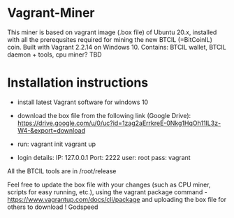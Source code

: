 # Vagrant-Miner

This miner is based on vagrant image (.box file) of Ubuntu 20.x, installed with all the prerequsites required for mining the new BTCIL (=BitCoinIL) coin.
Built with Vagrant 2.2.14 on Windows 10.
Contains: BTCIL wallet, BTCIL daemon + tools, cpu miner? TBD

# Installation instructions
- install latest Vagrant software for windows 10
- download the box file from the following link (Google Drive): 
  https://drive.google.com/u/0/uc?id=1zag2aErrkreE-0Nkg1HqOh11IL3z-W4-&export=download
- run: 
vagrant init <box file path>
vagrant up
  
- login details: 
IP: 127.0.0.1
Port: 2222
user: root 
pass: vagrant

All the BTCIL tools are in /root/release

Feel free to update the box file with your changes (such as CPU miner, scripts for easy running, etc.), 
using the vagrant package command - https://www.vagrantup.com/docs/cli/package
and uploading the box file for others to download !
Godspeed



  





